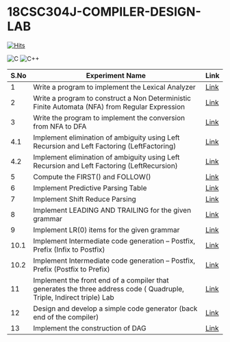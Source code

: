 # 18CSC304J-COMPILER-DESIGN-LAB
[![Hits](https://hits.sh/github.com/VikashPR/18CSC304J-CD.svg?extraCount=2700)](https://hits.sh/github.com/VikashPR/18CSC304J-CD/)

![C](https://img.shields.io/badge/C-00599C?style=for-the-badge&logo=c&logoColor=white)
![C++](https://img.shields.io/badge/C++-00599C?style=for-the-badge&logo=c%2B%2B&logoColor=white)

| S.No | Experiment Name | Link | 
| --- | --- | --- |
| 1 | Write a program to implement the Lexical Analyzer | [Link](  https://github.com/VikashPR/CD/blob/main/LexicalAnalyzer.cpp  ) |
| 2 | Write a program to construct a Non Deterministic Finite Automata (NFA) from Regular Expression | [Link](  https://github.com/VikashPR/CD/blob/main/NFA-from-RE.c  ) |
| 3 | Write the program to implement the conversion from NFA to DFA | [Link](  https://github.com/VikashPR/CD/blob/main/NFA-to-DFA.cpp  ) |
| 4.1 | Implement elimination of ambiguity using Left Recursion and Left Factoring (LeftFactoring) | [Link](  https://github.com/VikashPR/CD/blob/main/LeftFactoring.cpp  ) |
| 4.2 | Implement elimination of ambiguity using Left Recursion and Left Factoring (LeftRecursion) | [Link](  https://github.com/VikashPR/CD/blob/main/LeftRecursion.cpp  ) |
| 5 | Compute the FIRST() and FOLLOW() | [Link](  https://github.com/VikashPR/CD/blob/main/First-Follow.c  ) |
| 6 | Implement Predictive Parsing Table | [Link](  https://github.com/VikashPR/CD/blob/main/PredictiveParsing.c  ) | 
| 7 | Implement Shift Reduce Parsing | [Link](  https://github.com/VikashPR/CD/blob/main/ShiftReduceParser.cpp  ) |
| 8 | Implement LEADING AND TRAILING for the given grammar | [Link](  https://github.com/VikashPR/CD/blob/main/Lead-Trail.cpp  ) |
| 9 | Implement LR(0) items for the given grammar | [Link](  https://github.com/VikashPR/CD/blob/main/LR0.cpp  ) |
| 10.1 | Implement Intermediate code generation – Postfix, Prefix (Infix to Postfix) | [Link](  https://github.com/VikashPR/CD/blob/main/Infix-to-Postfix.c  ) |
| 10.2 | Implement Intermediate code generation – Postfix, Prefix (Postfix to Prefix) | [Link](  https://github.com/VikashPR/CD/blob/main/Postfix-to-Prefix.c  ) |
| 11 | Implement the front end of a compiler that generates the three address code ( Quadruple, Triple, Indirect triple) Lab | [Link](  https://github.com/VikashPR/CD/blob/main/FrontEnd.c  ) |
| 12 | Design and develop a simple code generator (back end of the compiler) | [Link](  https://github.com/VikashPR/CD/blob/main/BackEnd.c  ) |
| 13 | Implement the construction of DAG | [Link](  https://github.com/VikashPR/CD/blob/main/DAG.cpp  ) |
